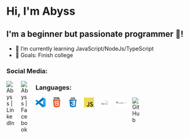 # Hi, I'm Abyss

## I'm a beginner but passionate programmer 🧡!

- 🌱 I’m currently learning JavaScript/NodeJs/TypeScript
- 🥅 Goals: Finish college

### Social Media:

[<img align="left" alt="Abyss | LinkedIn" width="22px" src="https://image.flaticon.com/icons/png/512/174/174857.png" style="padding-right:1rem;"/>][linkedin]
[<img align="left" alt="Abyss | Facebook" width="22px" src="https://cdn-icons-png.flaticon.com/512/733/733547.png" style="padding-right:1rem;"/>][facebook]

[linkedin]: https://www.linkedin.com/in/jose-luis-gonzalez-salinas/
[facebook]: https://www.facebook.com/joseluis.salinas.3956

### Languages:

<img align="left" alt="Visual Studio Code" width="26px" src="https://raw.githubusercontent.com/github/explore/80688e429a7d4ef2fca1e82350fe8e3517d3494d/topics/visual-studio-code/visual-studio-code.png" style="padding-right:1rem;" />

<img align="left" alt="HTML5" width="26px" src="https://raw.githubusercontent.com/github/explore/80688e429a7d4ef2fca1e82350fe8e3517d3494d/topics/html/html.png" style="padding-right:1rem;" />

<img align="left" alt="CSS3" width="26px" src="https://raw.githubusercontent.com/github/explore/80688e429a7d4ef2fca1e82350fe8e3517d3494d/topics/css/css.png" style="padding-right:1rem;" />

<img align="left" alt="JavaScript" width="26px" src="https://raw.githubusercontent.com/github/explore/80688e429a7d4ef2fca1e82350fe8e3517d3494d/topics/javascript/javascript.png" style="padding-right:1rem;" />

<img align="left" alt="MySQL" width="26px" src="https://raw.githubusercontent.com/github/explore/80688e429a7d4ef2fca1e82350fe8e3517d3494d/topics/mysql/mysql.png" style="padding-right:1rem;" />

<img align="left" alt="MongoDB" width="26px" src="https://raw.githubusercontent.com/github/explore/80688e429a7d4ef2fca1e82350fe8e3517d3494d/topics/mongodb/mongodb.png" style="padding-right:1rem;" />

<img align="left" alt="GitHub" width="26px" src="https://image.flaticon.com/icons/png/512/733/733553.png"/>
